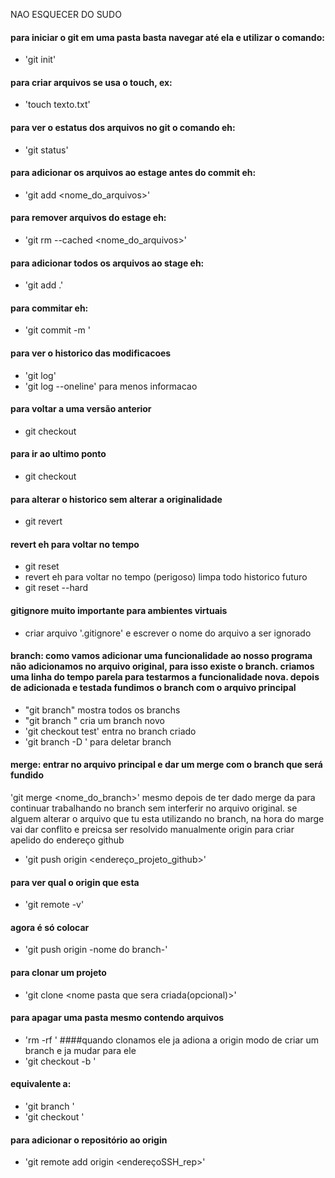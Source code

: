 NAO ESQUECER DO SUDO
#### para iniciar o git em uma pasta basta navegar até ela e utilizar o comando: 
- 'git init'
#### para criar arquivos se usa o touch, ex:
- 'touch texto.txt'
#### para ver o estatus dos arquivos no git o comando eh:
- 'git status'
#### para adicionar os arquivos ao estage antes do commit eh:
- 'git add <nome_do_arquivos>'
#### para remover arquivos do estage eh:
- 'git rm --cached <nome_do_arquivos>'
#### para adicionar todos os arquivos ao stage eh:
- 'git add .'
#### para commitar eh:
- 'git commit -m <descricao>'
#### para ver o historico das modificacoes
- 'git log'
- 'git log --oneline' para menos informacao
####  para voltar a uma versão anterior
- git checkout <codigo do commit>
####  para ir ao ultimo ponto
- git checkout <nome do branch>
#### para alterar o historico sem alterar a originalidade
- git revert <codigo do commit>
#### revert eh para voltar no tempo
- git reset <codigo do commit>
- revert eh para voltar no tempo (perigoso) limpa todo historico futuro
- git reset <codigo do commit> --hard
#### gitignore muito importante para ambientes virtuais
- criar arquivo '.gitignore' e escrever o nome do arquivo a ser ignorado
#### branch: como vamos adicionar uma funcionalidade ao nosso programa não adicionamos no arquivo original, para isso existe o branch. criamos uma linha do tempo parela para testarmos a funcionalidade nova. depois de adicionada e testada fundimos o branch com o arquivo principal
- "git branch" mostra todos os branchs
- "git branch <nome branch>" cria um branch novo
- 'git checkout test' entra no branch criado
- 'git branch -D <nome do branch>' para deletar branch
#### merge: entrar no arquivo principal e dar um merge com o branch que será fundido
'git merge <nome_do_branch>'
mesmo depois de ter dado merge da para continuar trabalhando no branch sem interferir no arquivo original.
se alguem alterar o arquivo que tu esta utilizando no branch, na hora do marge vai dar conflito e preicsa ser resolvido manualmente
origin para criar apelido do endereço github
- 'git push origin <endereço_projeto_github>'
#### para ver qual o origin que esta
- 'git remote -v'
#### agora é só colocar
- 'git push origin -nome do branch-'
#### para clonar um projeto
- 'git clone <link do projeto> <nome pasta que sera criada(opcional)>'
#### para apagar uma pasta mesmo contendo arquivos
- 'rm -rf <nome da pasta>'
####quando clonamos ele ja adiona a origin
modo de criar um branch e ja mudar para ele
- 'git checkout -b <nome branch>'
#### equivalente a:
- 'git branch <nome branch>'
- 'git checkout <nome branch>'
#### para adicionar o repositório ao origin
- 'git remote add origin <endereçoSSH_rep>'

